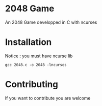 # 2048 Game
An 2048 Game developped in C with ncurses

# Installation
Notice : you must have ncurse lib
```
gcc 2048.c -o 2048 -lncurses
```
# Contributing
If you want to contribute you are welcome

